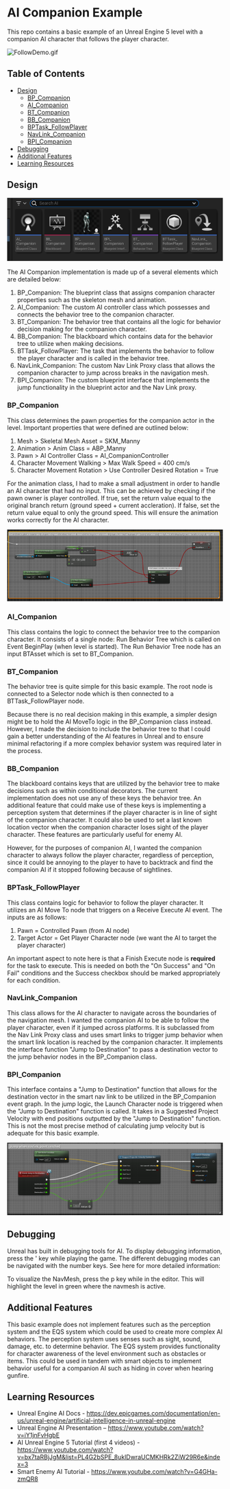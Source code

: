 # AI Companion Example
This repo contains a basic example of an Unreal Engine 5 level with a companion AI character that follows the player character.

![FollowDemo.gif](imgs/FollowDemo.gif)

## Table of Contents
- [Design](#design)
  * [BP_Companion](#bp_companion)
  * [AI_Companion](#ai_companion)
  * [BT_Companion](#bt_companion)
  * [BB_Companion](#bb_companion)
  * [BPTask_FollowPlayer](#bptask_followplayer)
  * [NavLink_Companion](#navlink_companion)
  * [BPI_Companion](#bpi_companion)
 - [Debugging](#debugging)
 - [Additional Features](#additional-features)
 - [Learning Resources](#learning-resources)

## Design

![AIParts.png](imgs/AIParts.png)

The AI Companion implementation is made up of a several elements which are detailed below:

1. BP_Companion: The blueprint class that assigns companion character properties such as the skeleton mesh and animation.
2. AI_Companion: The custom AI controller class which possesses and connects the behavior tree to the companion character.
3. BT_Companion: The behavior tree that contains all the logic for behavior decision making for the companion character.
4. BB_Companion: The blackboard which contains data for the behavior tree to utilize when making decisions.
5. BTTask_FollowPlayer: The task that implements the behavior to follow the player character and is called in the behavior tree.
6. NavLink_Companion: The custom Nav Link Proxy class that allows the companion character to jump across breaks in the navigation mesh.
7. BPI_Companion: The custom blueprint interface that implements the jump functionality in the blueprint actor and the Nav Link proxy.

### BP_Companion
This class determines the pawn properties for the companion actor in the level. Important properties that were defined are outlined below:
1. Mesh > Skeletal Mesh Asset = SKM_Manny
2. Animation > Anim Class = ABP_Manny
3. Pawn > AI Controller Class = AI_CompanionController
4. Character Movement Walking > Max Walk Speed = 400 cm/s
5. Character Movement Rotation > Use Controller Desired Rotation = True

For the animation class, I had to make a small adjustment in order to handle an AI character that had no input. This can be achieved by checking if the pawn owner is player controlled. If true, set the return value equal to the original branch return (ground speed + current accleration). If false, set the return value equal to only the ground speed. This will ensure the animation works correctly for the AI character.

![animFix.png](imgs/animFix.png)

### AI_Companion
This class contains the logic to connect the behavior tree to the companion character. It consists of a single node: Run Behavior Tree which is called on Event BeginPlay (when level is started). The Run Behavior Tree node has an input BTAsset which is set to BT_Companion.

### BT_Companion
The behavior tree is quite simple for this basic example. The root node is connected to a Selector node which is then connected to a BTTask_FollowPlayer node. 

Because there is no real decision making in this example, a simpler design might be to hold the AI MoveTo logic in the BP_Companion class instead. However, I made the decision to include the behavior tree to that I could gain a better understanding of the AI features in Unreal and to ensure minimal refactoring if a more complex behavior system was required later in the process. 

### BB_Companion
The blackboard contains keys that are utilized by the behavior tree to make decisions such as within conditional decorators. The current implementation does not use any of these keys the behavior tree. An additional feature that could make use of these keys is implementing a perception system that determines if the player character is in line of sight of the companion character. It could also be used to set a last known location vector when the companion character loses sight of the player character. These features are particularly useful for enemy AI.

However, for the purposes of companion AI, I wanted the companion character to always follow the player character, regardless of perception, since it could be annoying to the player to have to backtrack and find the companion AI if it stopped following because of sightlines.

### BPTask_FollowPlayer
This class contains logic for behavior to follow the player character. It utilizes an AI Move To node that triggers on a Receive Execute AI event. The inputs are as follows:
1. Pawn = Controlled Pawn (from AI node)
2. Target Actor = Get Player Character node (we want the AI to target the player character)

An important aspect to note here is that a Finish Execute node is **required** for the task to execute. This is needed on both the "On Success" and "On Fail" conditions and the Success checkbox should be marked appropriately for each condition.

### NavLink_Companion
This class allows for the AI character to navigate across the boundaries of the navigation mesh. I wanted the companion AI to be able to follow the player character, even if it jumped across platforms. It is subclassed from the Nav Link Proxy class and uses smart links to trigger jump behavior when the smart link location is reached by the companion character. It implements the interface function "Jump to Destination" to pass a destination vector to the jump behavior nodes in the BP_Companion class.

### BPI_Companion
This interface contains a "Jump to Destination" function that allows for the destination vector in the smart nav link to be utilized in the BP_Companion event graph. In the jump logic, the Launch Character node is triggered when the "Jump to Destination" function is called. It takes in a Suggested Project Velocity with end positions outputted by the "Jump to Destination" function. This is not the most precise method of calculating jump velocity but is adequate for this basic example. 

![jumpFn.png](imgs/jumpFn.png)

## Debugging
Unreal has built in debugging tools for AI. To display debugging information, press the ' key while playing the game. The different debugging modes can be navigated with the number keys. See here for more detailed information: 

To visualize the NavMesh, press the p key while in the editor. This will highlight the level in green where the navmesh is active.

## Additional Features
This basic example does not implement features such as the perception system and the EQS system which could be used to create more complex AI behaviors. The perception system uses senses such as sight, sound, damage, etc. to determine behavior. The EQS system provides functionality for character awareness of the level environment such as obstacles or items. This could be used in tandem with smart objects to implement behavior useful for a companion AI such as hiding in cover when hearing gunfire.

## Learning Resources
* Unreal Engine AI Docs - https://dev.epicgames.com/documentation/en-us/unreal-engine/artificial-intelligence-in-unreal-engine 
* Unreal Engine AI Presentation – https://www.youtube.com/watch?v=iY1jnFvHgbE 
* AI Unreal Engine 5 Tutorial (first 4 videos) - https://www.youtube.com/watch?v=bx7taRBjJgM&list=PL4G2bSPE_8uklDwraUCMKHRk2ZiW29R6e&index=3
* Smart Enemy AI Tutorial - https://www.youtube.com/watch?v=G4GHa-zmQR8 


